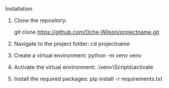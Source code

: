 Installation

1. Clone the repository:

   git clone https://github.com/Oche-Wilson/projectname.git

2. Navigate to the project folder:
   cd projectname

3. Create a virtual environment:
   python -m venv venv

4. Activate the virtual environment:
   .\venv\Scripts\activate

5. Install the required packages:
   pip install -r requirements.txt
